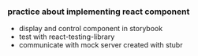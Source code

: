 ### practice about implementing react component

- display and control component in storybook
- test with react-testing-library
- communicate with mock server created with stubr
